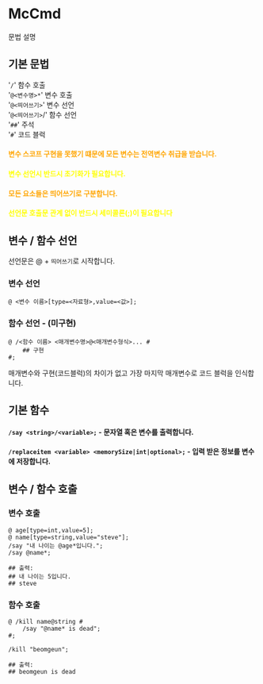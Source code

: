 # McCmd

문법 설명

## 기본 문법
'`/`' 함수 호출<br>
'`@<변수명>*`' 변수 호출<br>
'`@<띄어쓰기>`' 변수 선언<br> 
'`@<띄어쓰기>`/' 함수 선언<br>
'`##`' 주석<br>
'`#`' 코드 블럭<br>

#### <span style="color:orange">변수 스코프 구현을 못했기 떄문에 모든 변수는 전역변수 취급을 받습니다.</span>
#### <span style="color:yellow">변수 선언시 반드시 초기화가 필요합니다.</span>
#### <span style="color:orange">모든 요소들은 띄어쓰기로 구분합니다.</span>
#### <span style="color:yellow">선언문 호출문 관계 없이 반드시 세미콜론(;)이 필요합니다</span>

## 변수 / 함수 선언
선언문은 @ + `띄어쓰기`로 시작합니다. 
### 변수 선언
```
@ <변수 이름>[type=<자료형>,value=<값>];
```
### 함수 선언 - (미구현)
```
@ /<함수 이름> <매개변수명>@<매개변수형식>... #
    ## 구현
#;
```
매개변수와 구현(코드블럭)의 차이가 없고 가장 마지막 매개변수로 코드 블럭을 인식합니다.
## 기본 함수
#### `/say <string>/<variable>;` - 문자열 혹은 변수를 출력합니다.
#### `/replaceitem <variable> <memorySize|int|optional>;` - 입력 받은 정보를 변수에 저장합니다.
## 변수 / 함수 호출
### 변수 호출
```
@ age[type=int,value=5];
@ name[type=string,value="steve"];
/say "내 나이는 @age*입니다.";
/say @name*;

## 출력:
## 내 나이는 5입니다.
## steve
```
### 함수 호출
```
@ /kill name@string #
    /say "@name* is dead";
#;

/kill "beomgeun";

## 출력:
## beomgeun is dead
```